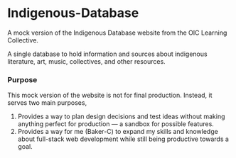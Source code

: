 # Indigenous-Database
A mock version of the Indigenous Database website from the OIC Learning Collective.

A single database to hold information and sources about indigenous literature, art, music, collectives, and other resources.
### Purpose
This mock version of the website is not for final production. Instead, it serves two main purposes, 
1) Provides a way to plan design decisions and test ideas without making anything perfect for production — a sandbox for possible features.
2) Provides a way for me (Baker-C) to expand my skills and knowledge about full-stack web development while still being productive towards a goal.


